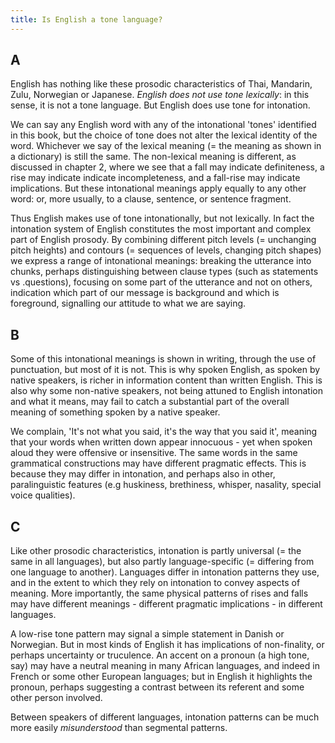 ```yaml
---
title: Is English a tone language?
---
```


<script>
  import Audio from '$lib/Audio.svelte'
  import AudioWrapper from '$lib/AudioWrapper.svelte'
</script>

## A

English has nothing like these prosodic characteristics of Thai, Mandarin, Zulu, Norwegian or Japanese. _English does not use tone lexically_: in this sense, it is not a tone language. But English does use tone for intonation.

We can say any English word with any of the intonational 'tones' identified in this book, but the choice of tone does not alter the lexical identity of the word. Whichever we say of
<AudioWrapper>
<Audio url='1-3' sentence='\chair' start=1 end=3 nuclei="{['chair']}" />
<Audio url='1-3' sentence='/chair' start=3 end=4 nuclei="{['chair']}" />
<Audio url='1-3' sentence='\/chair' start=4 end=6 nuclei="{['chair']}" />
</AudioWrapper>
the lexical meaning (= the meaning as shown in a dictionary) is still the same. The non-lexical meaning is different, as discussed in chapter 2, where we see that a fall may indicate definiteness, a rise may indicate indicate incompleteness, and a fall-rise may indicate implications. But these intonational meanings apply equally to any other word:
<AudioWrapper>
<Audio url='1-3' sentence='\monkey' start=6 end=8 nuclei="{['mon']}" />
<Audio url='1-3' sentence='/monkey' start=8 end=10 nuclei="{['mon']}" />
<Audio url='1-3' sentence='\/monkey' start=10 end=12 nuclei="{['mon']}" />
</AudioWrapper>
or, more usually, to a clause, sentence, or sentence fragment.

Thus English makes use of tone intonationally, but not lexically. In fact the intonation system of English constitutes the most important and complex part of English prosody. By combining different pitch levels (= unchanging pitch heights) and contours (= sequences of levels, changing pitch shapes) we express a range of intonational meanings: breaking the utterance into chunks, perhaps distinguishing between clause types (such as statements vs .questions), focusing on some part of the utterance and not on others, indication which part of our message is background and which is foreground, signalling our attitude to what we are saying.

## B

Some of this intonational meanings is shown in writing, through the use of punctuation, but most of it is not. This is why spoken English, as spoken by native speakers, is richer in information content than written English. This is also why some non-native speakers, not being attuned to English intonation and what it means, may fail to catch a substantial part of the overall meaning of something spoken by a native speaker.

We complain, 'It's not what you said, it's the way that you said it', meaning that your words when written down appear innocuous - yet when spoken aloud they were offensive or insensitive. The same words in the same grammatical constructions may have different pragmatic effects. This is because they may differ in intonation, and perhaps also in other, paralinguistic features (e.g huskiness, brethiness, whisper, nasality, special voice qualities).

## C

Like other prosodic characteristics, intonation is partly universal (= the same in all languages), but also partly language-specific (= differing from one language to another). Languages differ in intonation patterns they use, and in the extent to which they rely on intonation to convey aspects of meaning. More importantly, the same physical patterns of rises and falls may have different meanings - different pragmatic implications - in different languages.

A low-rise tone pattern may signal a simple statement in Danish or Norwegian. But in most kinds of English it has implications of non-finality, or perhaps uncertainty or truculence. An accent on a pronoun (a high tone, say) may have a neutral meaning in many African languages, and indeed in French or some other European languages; but in English it highlights the pronoun, perhaps suggesting a contrast between its referent and some other person involved.

Between speakers of different languages, intonation patterns can be much more easily _misunderstood_ than segmental patterns.
